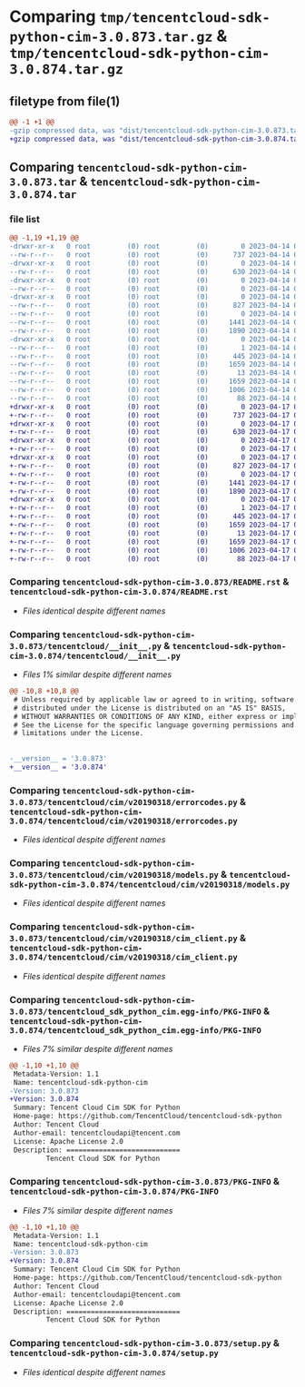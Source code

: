 # Comparing `tmp/tencentcloud-sdk-python-cim-3.0.873.tar.gz` & `tmp/tencentcloud-sdk-python-cim-3.0.874.tar.gz`

## filetype from file(1)

```diff
@@ -1 +1 @@
-gzip compressed data, was "dist/tencentcloud-sdk-python-cim-3.0.873.tar", last modified: Fri Apr 14 00:25:03 2023, max compression
+gzip compressed data, was "dist/tencentcloud-sdk-python-cim-3.0.874.tar", last modified: Mon Apr 17 00:24:48 2023, max compression
```

## Comparing `tencentcloud-sdk-python-cim-3.0.873.tar` & `tencentcloud-sdk-python-cim-3.0.874.tar`

### file list

```diff
@@ -1,19 +1,19 @@
-drwxr-xr-x   0 root         (0) root         (0)        0 2023-04-14 00:25:03.000000 tencentcloud-sdk-python-cim-3.0.873/
--rw-r--r--   0 root         (0) root         (0)      737 2023-04-14 00:25:03.000000 tencentcloud-sdk-python-cim-3.0.873/README.rst
-drwxr-xr-x   0 root         (0) root         (0)        0 2023-04-14 00:25:03.000000 tencentcloud-sdk-python-cim-3.0.873/tencentcloud/
--rw-r--r--   0 root         (0) root         (0)      630 2023-04-14 00:25:03.000000 tencentcloud-sdk-python-cim-3.0.873/tencentcloud/__init__.py
-drwxr-xr-x   0 root         (0) root         (0)        0 2023-04-14 00:25:03.000000 tencentcloud-sdk-python-cim-3.0.873/tencentcloud/cim/
--rw-r--r--   0 root         (0) root         (0)        0 2023-04-14 00:25:03.000000 tencentcloud-sdk-python-cim-3.0.873/tencentcloud/cim/__init__.py
-drwxr-xr-x   0 root         (0) root         (0)        0 2023-04-14 00:25:03.000000 tencentcloud-sdk-python-cim-3.0.873/tencentcloud/cim/v20190318/
--rw-r--r--   0 root         (0) root         (0)      827 2023-04-14 00:25:03.000000 tencentcloud-sdk-python-cim-3.0.873/tencentcloud/cim/v20190318/errorcodes.py
--rw-r--r--   0 root         (0) root         (0)        0 2023-04-14 00:25:03.000000 tencentcloud-sdk-python-cim-3.0.873/tencentcloud/cim/v20190318/__init__.py
--rw-r--r--   0 root         (0) root         (0)     1441 2023-04-14 00:25:03.000000 tencentcloud-sdk-python-cim-3.0.873/tencentcloud/cim/v20190318/models.py
--rw-r--r--   0 root         (0) root         (0)     1890 2023-04-14 00:25:03.000000 tencentcloud-sdk-python-cim-3.0.873/tencentcloud/cim/v20190318/cim_client.py
-drwxr-xr-x   0 root         (0) root         (0)        0 2023-04-14 00:25:03.000000 tencentcloud-sdk-python-cim-3.0.873/tencentcloud_sdk_python_cim.egg-info/
--rw-r--r--   0 root         (0) root         (0)        1 2023-04-14 00:25:03.000000 tencentcloud-sdk-python-cim-3.0.873/tencentcloud_sdk_python_cim.egg-info/dependency_links.txt
--rw-r--r--   0 root         (0) root         (0)      445 2023-04-14 00:25:03.000000 tencentcloud-sdk-python-cim-3.0.873/tencentcloud_sdk_python_cim.egg-info/SOURCES.txt
--rw-r--r--   0 root         (0) root         (0)     1659 2023-04-14 00:25:03.000000 tencentcloud-sdk-python-cim-3.0.873/tencentcloud_sdk_python_cim.egg-info/PKG-INFO
--rw-r--r--   0 root         (0) root         (0)       13 2023-04-14 00:25:03.000000 tencentcloud-sdk-python-cim-3.0.873/tencentcloud_sdk_python_cim.egg-info/top_level.txt
--rw-r--r--   0 root         (0) root         (0)     1659 2023-04-14 00:25:03.000000 tencentcloud-sdk-python-cim-3.0.873/PKG-INFO
--rw-r--r--   0 root         (0) root         (0)     1006 2023-04-14 00:25:03.000000 tencentcloud-sdk-python-cim-3.0.873/setup.py
--rw-r--r--   0 root         (0) root         (0)       88 2023-04-14 00:25:03.000000 tencentcloud-sdk-python-cim-3.0.873/setup.cfg
+drwxr-xr-x   0 root         (0) root         (0)        0 2023-04-17 00:24:48.000000 tencentcloud-sdk-python-cim-3.0.874/
+-rw-r--r--   0 root         (0) root         (0)      737 2023-04-17 00:24:48.000000 tencentcloud-sdk-python-cim-3.0.874/README.rst
+drwxr-xr-x   0 root         (0) root         (0)        0 2023-04-17 00:24:48.000000 tencentcloud-sdk-python-cim-3.0.874/tencentcloud/
+-rw-r--r--   0 root         (0) root         (0)      630 2023-04-17 00:24:48.000000 tencentcloud-sdk-python-cim-3.0.874/tencentcloud/__init__.py
+drwxr-xr-x   0 root         (0) root         (0)        0 2023-04-17 00:24:48.000000 tencentcloud-sdk-python-cim-3.0.874/tencentcloud/cim/
+-rw-r--r--   0 root         (0) root         (0)        0 2023-04-17 00:24:48.000000 tencentcloud-sdk-python-cim-3.0.874/tencentcloud/cim/__init__.py
+drwxr-xr-x   0 root         (0) root         (0)        0 2023-04-17 00:24:48.000000 tencentcloud-sdk-python-cim-3.0.874/tencentcloud/cim/v20190318/
+-rw-r--r--   0 root         (0) root         (0)      827 2023-04-17 00:24:48.000000 tencentcloud-sdk-python-cim-3.0.874/tencentcloud/cim/v20190318/errorcodes.py
+-rw-r--r--   0 root         (0) root         (0)        0 2023-04-17 00:24:48.000000 tencentcloud-sdk-python-cim-3.0.874/tencentcloud/cim/v20190318/__init__.py
+-rw-r--r--   0 root         (0) root         (0)     1441 2023-04-17 00:24:48.000000 tencentcloud-sdk-python-cim-3.0.874/tencentcloud/cim/v20190318/models.py
+-rw-r--r--   0 root         (0) root         (0)     1890 2023-04-17 00:24:48.000000 tencentcloud-sdk-python-cim-3.0.874/tencentcloud/cim/v20190318/cim_client.py
+drwxr-xr-x   0 root         (0) root         (0)        0 2023-04-17 00:24:48.000000 tencentcloud-sdk-python-cim-3.0.874/tencentcloud_sdk_python_cim.egg-info/
+-rw-r--r--   0 root         (0) root         (0)        1 2023-04-17 00:24:48.000000 tencentcloud-sdk-python-cim-3.0.874/tencentcloud_sdk_python_cim.egg-info/dependency_links.txt
+-rw-r--r--   0 root         (0) root         (0)      445 2023-04-17 00:24:48.000000 tencentcloud-sdk-python-cim-3.0.874/tencentcloud_sdk_python_cim.egg-info/SOURCES.txt
+-rw-r--r--   0 root         (0) root         (0)     1659 2023-04-17 00:24:48.000000 tencentcloud-sdk-python-cim-3.0.874/tencentcloud_sdk_python_cim.egg-info/PKG-INFO
+-rw-r--r--   0 root         (0) root         (0)       13 2023-04-17 00:24:48.000000 tencentcloud-sdk-python-cim-3.0.874/tencentcloud_sdk_python_cim.egg-info/top_level.txt
+-rw-r--r--   0 root         (0) root         (0)     1659 2023-04-17 00:24:48.000000 tencentcloud-sdk-python-cim-3.0.874/PKG-INFO
+-rw-r--r--   0 root         (0) root         (0)     1006 2023-04-17 00:24:48.000000 tencentcloud-sdk-python-cim-3.0.874/setup.py
+-rw-r--r--   0 root         (0) root         (0)       88 2023-04-17 00:24:48.000000 tencentcloud-sdk-python-cim-3.0.874/setup.cfg
```

### Comparing `tencentcloud-sdk-python-cim-3.0.873/README.rst` & `tencentcloud-sdk-python-cim-3.0.874/README.rst`

 * *Files identical despite different names*

### Comparing `tencentcloud-sdk-python-cim-3.0.873/tencentcloud/__init__.py` & `tencentcloud-sdk-python-cim-3.0.874/tencentcloud/__init__.py`

 * *Files 1% similar despite different names*

```diff
@@ -10,8 +10,8 @@
 # Unless required by applicable law or agreed to in writing, software
 # distributed under the License is distributed on an "AS IS" BASIS,
 # WITHOUT WARRANTIES OR CONDITIONS OF ANY KIND, either express or implied.
 # See the License for the specific language governing permissions and
 # limitations under the License.
 
 
-__version__ = '3.0.873'
+__version__ = '3.0.874'
```

### Comparing `tencentcloud-sdk-python-cim-3.0.873/tencentcloud/cim/v20190318/errorcodes.py` & `tencentcloud-sdk-python-cim-3.0.874/tencentcloud/cim/v20190318/errorcodes.py`

 * *Files identical despite different names*

### Comparing `tencentcloud-sdk-python-cim-3.0.873/tencentcloud/cim/v20190318/models.py` & `tencentcloud-sdk-python-cim-3.0.874/tencentcloud/cim/v20190318/models.py`

 * *Files identical despite different names*

### Comparing `tencentcloud-sdk-python-cim-3.0.873/tencentcloud/cim/v20190318/cim_client.py` & `tencentcloud-sdk-python-cim-3.0.874/tencentcloud/cim/v20190318/cim_client.py`

 * *Files identical despite different names*

### Comparing `tencentcloud-sdk-python-cim-3.0.873/tencentcloud_sdk_python_cim.egg-info/PKG-INFO` & `tencentcloud-sdk-python-cim-3.0.874/tencentcloud_sdk_python_cim.egg-info/PKG-INFO`

 * *Files 7% similar despite different names*

```diff
@@ -1,10 +1,10 @@
 Metadata-Version: 1.1
 Name: tencentcloud-sdk-python-cim
-Version: 3.0.873
+Version: 3.0.874
 Summary: Tencent Cloud Cim SDK for Python
 Home-page: https://github.com/TencentCloud/tencentcloud-sdk-python
 Author: Tencent Cloud
 Author-email: tencentcloudapi@tencent.com
 License: Apache License 2.0
 Description: ============================
         Tencent Cloud SDK for Python
```

### Comparing `tencentcloud-sdk-python-cim-3.0.873/PKG-INFO` & `tencentcloud-sdk-python-cim-3.0.874/PKG-INFO`

 * *Files 7% similar despite different names*

```diff
@@ -1,10 +1,10 @@
 Metadata-Version: 1.1
 Name: tencentcloud-sdk-python-cim
-Version: 3.0.873
+Version: 3.0.874
 Summary: Tencent Cloud Cim SDK for Python
 Home-page: https://github.com/TencentCloud/tencentcloud-sdk-python
 Author: Tencent Cloud
 Author-email: tencentcloudapi@tencent.com
 License: Apache License 2.0
 Description: ============================
         Tencent Cloud SDK for Python
```

### Comparing `tencentcloud-sdk-python-cim-3.0.873/setup.py` & `tencentcloud-sdk-python-cim-3.0.874/setup.py`

 * *Files identical despite different names*

